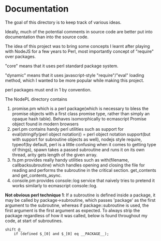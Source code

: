 # Documentation

The goal of this directory is to keep track of various ideas.

Ideally, much of the potential comments in source code are better put into documentation
    than into the source code.
    
The idea of this project was to bring some concepts I learnt after playing with NodeJS for a few years to Perl, most importantly concept of "require" over packages.    
    
"core" means that it uses perl standard package system.

"dynamic" means that it uses javascript-style "require"/"eval" loading method, which I wanted to be more popular while making this project.

perl packages must end in 1 by convention.

The NodePL directory contains 
1. promise.pm which is a perl package(which is necessary to bless the promise objects with a first class promise type,
   rather than simply an opaque hash table). Behaves isomorphically to ecmascript Promise object found in modern browsers   
2. perl.pm contains handy perl utilities such as support for eval(stringify(perl object notation)) = perl object notation support(but with support for subroutine objects as well), nodejs style require,
   typeof(by default, perl is a little confusing when it comes to getting type of things), spawn takes a passed subroutine and runs it on its own thread,
   arity gets length of the given array.
3. fs.pm provides really handy utilities such as with(filename, callbacksubroutine) which handles opening and closing the file for reading and performs
   the subroutine in the critical section. get_contents and get_contents_async.
4. console.pm provides console::log service that naively tries to pretend it works similarly to ecmascript console::log.

   
**Not obvious perl technique 1**: If a subroutine is defined inside a package, it may be called by package->subroutine, which passes 'package' as the first argument
    to the subroutine, whereas if package::subroutine is used, the first argument is the first argument as expected. To always strip the package regardless
    of how it was called, below is found throughout my code, at start of subroutines.

    shift @_ 
        if (defined $_[0] and $_[0] eq __PACKAGE__);
